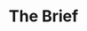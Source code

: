 ---
layout: post
title:  'The Brief'
story: 'http://bostonglobe.github.io/brief'
text: 'A brief look at new and trending stories from The Boston Globe. Weighing in at under 10kb and 3 requests. Designed for poor connections and a quick look at the news.'
vimeo: '<iframe src="//player.vimeo.com/video/100246189?title=0&amp;byline=0&amp;portrait=0&amp;color=ffffff" width="640" height="380" frameborder="0" webkitallowfullscreen mozallowfullscreen allowfullscreen></iframe>'
---